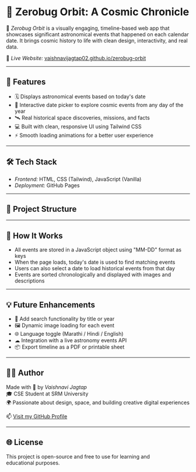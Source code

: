 
# 🌌 Zerobug Orbit: A Cosmic Chronicle

🚀 *Zerobug Orbit* is a visually engaging, timeline-based web app that showcases significant astronomical events that happened on each calendar date. It brings cosmic history to life with clean design, interactivity, and real data.

🔗 *Live Website:* [vaishnavijagtap02.github.io/zerobug-orbit](https://vaishnavijagtap02.github.io/zerobug-orbit)

---

## 🔭 Features

- 🗓 Displays astronomical events based on today's date
- 📅 Interactive date picker to explore cosmic events from any day of the year
- 🛰 Real historical space discoveries, missions, and facts
- 💻 Built with clean, responsive UI using Tailwind CSS
- ⚡ Smooth loading animations for a better user experience

---

## 🛠 Tech Stack

- *Frontend:* HTML, CSS (Tailwind), JavaScript (Vanilla)
- *Deployment:* GitHub Pages

---

## 🧩 Project Structure
---

## 🧠 How It Works

- All events are stored in a JavaScript object using "MM-DD" format as keys
- When the page loads, today's date is used to find matching events
- Users can also select a date to load historical events from that day
- Events are sorted chronologically and displayed with images and descriptions

---

## 💡 Future Enhancements

- 🌠 Add search functionality by title or year
- 🖼 Dynamic image loading for each event
- 🌐 Language toggle (Marathi / Hindi / English)
- ☁ Integration with a live astronomy events API
- 📦 Export timeline as a PDF or printable sheet

---

## 👩‍🚀 Author

Made with 💜 by *Vaishnavi Jagtap*  
🎓 CSE Student at SRM University  
🌍 Passionate about design, space, and building creative digital experiences

📫 [Visit my GitHub Profile](https://github.com/vaishnavijagtap02)

---

## 🌐 License

This project is open-source and free to use for learning and educational purposes.
